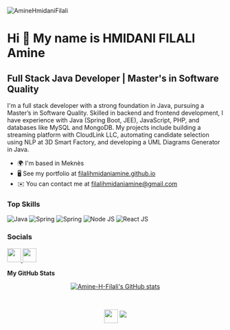 <p align="left"> <img src="https://komarev.com/ghpvc/?username=Amine-H-Filali&label=Profile%20views&color=000000&style=flat" alt="AmineHmidaniFilali" /> </p>

Hi 👋 My name is HMIDANI FILALI Amine
=====================================


Full Stack Java Developer | Master's in Software Quality
--------------------------------------------------------

I'm a full stack developer with a strong foundation in Java, pursuing a Master’s in Software Quality. Skilled in backend and frontend development, I have experience with Java (Spring Boot, JEE), JavaScript, PHP, and databases like MySQL and MongoDB. My projects include building a streaming platform with CloudLink LLC, automating candidate selection using NLP at 3D Smart Factory, and developing a UML Diagrams Generator in Java.

* 🌍  I'm based in Meknès
* 🖥️  See my portfolio at [filalihmidaniamine.github.io](https://filalihmidaniamine.github.io/ms-portfolio/)
* ✉️  You can contact me at [filalihmidaniamine@gmail.com](mailto:filalihmidaniamine@gmail.com)

###  Top Skills
![Java](https://img.shields.io/badge/java-%23ED8B00.svg?style=for-the-badge&logo=openjdk&logoColor=white)
![Spring](https://img.shields.io/badge/Spring-6DB33F?style=for-the-badge&logo=spring&logoColor=white)
![Spring](https://img.shields.io/badge/Spring_Boot-6DB33F?style=for-the-badge&logo=spring-boot&logoColor=white)
![Node JS](https://img.shields.io/badge/Node%20js-339933?style=for-the-badge&logo=nodedotjs&logoColor=white)
![React JS](https://img.shields.io/badge/React-20232A?style=for-the-badge&logo=react&logoColor=61DAFB)



### Socials

<p align="left"> <a href="https://www.github.com/Amine-H-Filali" target="_blank" rel="noreferrer"> <picture> <source media="(prefers-color-scheme: dark)" srcset="https://raw.githubusercontent.com/danielcranney/readme-generator/main/public/icons/socials/github-dark.svg" /> <source media="(prefers-color-scheme: light)" srcset="https://raw.githubusercontent.com/danielcranney/readme-generator/main/public/icons/socials/github.svg" /> <img src="https://raw.githubusercontent.com/danielcranney/readme-generator/main/public/icons/socials/github.svg" width="32" height="32" /> </picture> </a> <a href="https://www.linkedin.com/in/amine-hmidani-filali-20083723a" target="_blank" rel="noreferrer"> <picture> <source media="(prefers-color-scheme: dark)" srcset="https://raw.githubusercontent.com/danielcranney/readme-generator/main/public/icons/socials/linkedin-dark.svg" /> <source media="(prefers-color-scheme: light)" srcset="https://raw.githubusercontent.com/danielcranney/readme-generator/main/public/icons/socials/linkedin.svg" /> <img src="https://raw.githubusercontent.com/danielcranney/readme-generator/main/public/icons/socials/linkedin.svg" width="32" height="32" /> </picture> </a></p>


<b>My GitHub Stats</b>

<p align="center" ><a href="http://www.github.com/Amine-H-Filali"><img src="https://github-readme-stats.vercel.app/api?username=Amine-H-Filali&show_icons=true&hide=contribs&count_private=true&title_color=0891b2&text_color=ffffff&icon_color=0891b2&bg_color=1c1917&hide_border=true&show_icons=true" alt="Amine-H-Filali's GitHub stats" /></a></p>

<br/>
<p align="center"> 
<a href="https://www.linkedin.com/in/amine-hmidani-filali-20083723a/" target="blank"><img align="center" src="https://raw.githubusercontent.com/rahuldkjain/github-profile-readme-generator/master/src/images/icons/Social/linked-in-alt.svg" height="32" width="32" /></a> 
   <img  src="https://raw.githubusercontent.com/Trilokia/Trilokia/379277808c61ef204768a61bbc5d25bc7798ccf1/bottom_header.svg" />

</p>
